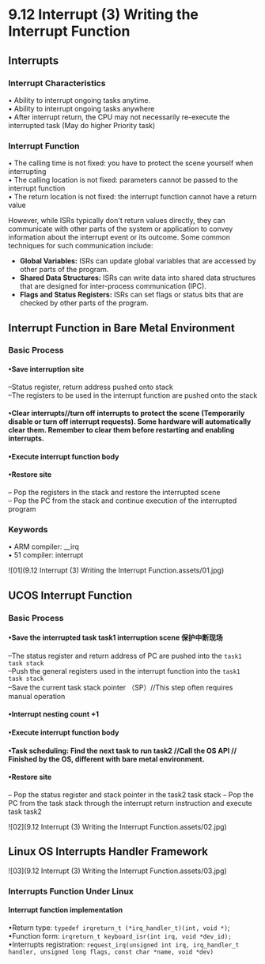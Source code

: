 # 9.12 Interrupt (3) Writing the Interrupt Function



## Interrupts

### Interrupt Characteristics

• Ability to interrupt ongoing tasks anytime.  
• Ability to interrupt ongoing tasks anywhere   
• After interrupt return, the CPU may not necessarily re-execute the interrupted task  (May do higher Priority task)

### Interrupt Function

• The calling time is not fixed: you have to protect the scene yourself when interrupting  
• The calling location is not fixed: parameters cannot be passed to the interrupt function  
• The return location is not fixed: the interrupt function cannot have a return value  

However, while ISRs typically don't return values directly, they can communicate with other parts of the system or application to convey information about the interrupt event or its outcome. Some common techniques for such communication include:

- **Global Variables:** ISRs can update global variables that are accessed by other parts of the program.
- **Shared Data Structures:** ISRs can write data into shared data structures that are designed for inter-process communication (IPC).
- **Flags and Status Registers:** ISRs can set flags or status bits that are checked by other parts of the program.

## Interrupt Function in Bare Metal Environment

### Basic Process

#### •Save interruption site

–Status register, return address pushed onto stack  
–The registers to be used in the interrupt function are pushed onto the stack  

#### •Clear interrupts//turn off interrupts to protect the scene (Temporarily disable or turn off interrupt requests). Some hardware will automatically clear them. Remember to clear them before restarting and enabling interrupts.

#### •Execute interrupt function body

#### •Restore site

– Pop the registers in the stack and restore the interrupted scene  
– Pop the PC from the stack and continue execution of the interrupted program

### Keywords

• ARM compiler: __irq  
• 51 compiler: interrupt  

![01](9.12 Interrupt (3) Writing the Interrupt Function.assets/01.jpg)

## UCOS Interrupt Function

### Basic Process

#### •Save the interrupted task task1 interruption scene 保护中断现场

–The status register and return address of PC are pushed into the `task1 task stack`  
–Push the general registers used in the interrupt function into the `task1 task stack `   
–Save the current task stack pointer （SP）//This step often requires manual operation  

#### •Interrupt nesting count +1

#### •Execute interrupt function body

#### •Task scheduling: Find the next task to run task2 //Call the OS API // Finished by the OS, different with bare metal environment.

#### •Restore site

– Pop the status register and stack pointer in the task2 task stack
– Pop the PC from the task stack through the interrupt return instruction and execute task task2

![02](9.12 Interrupt (3) Writing the Interrupt Function.assets/02.jpg)

## Linux OS Interrupts Handler Framework

![03](9.12 Interrupt (3) Writing the Interrupt Function.assets/03.jpg)

### Interrupts Function Under Linux

#### Interrupt function implementation

•Return type: `typedef irqreturn_t (*irq_handler_t)(int, void *)`;  
•Function form: `irqreturn_t keyboard_isr(int irq, void *dev_id); ` 
•Interrupts registration: `request_irq(unsigned int irq, irq_handler_t handler, unsigned long flags, const char *name, void *dev) ` 